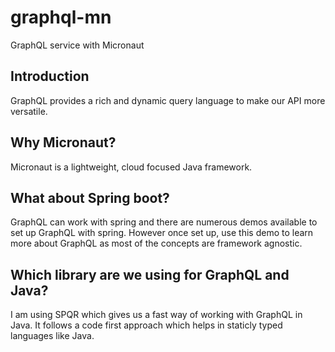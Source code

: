 # graphql-mn
GraphQL service with Micronaut

## Introduction
GraphQL provides a rich and dynamic query language to make our API more versatile.

## Why Micronaut?
Micronaut is a lightweight, cloud focused Java framework. 

## What about Spring boot?
GraphQL can work with spring and there are numerous demos available to set up GraphQL with spring. However once set up, use this demo to learn more about GraphQL as most of the concepts are framework agnostic.

## Which library are we using for GraphQL and Java?
I am using SPQR which gives us a fast way of working with GraphQL in Java. It follows a code first approach which helps in staticly typed languages like Java.

